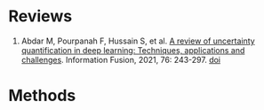 # Reviews
1. Abdar M, Pourpanah F, Hussain S, et al. [A review of uncertainty quantification in deep learning: Techniques, applications and challenges](Uncertainty/Reviews/UQ_in_DL.md). Information Fusion, 2021, 76: 243-297. [doi](https://doi.org/10.1016/j.inffus.2021.05.008)

# Methods